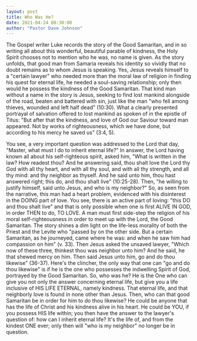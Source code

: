 ```yaml
---
layout: post
title: Who Was He?
date: 2021-04-24 00:30:00
author: "Pastor Dave Johnson"
---
```


The Gospel writer Luke records the story of the Good Samaritan, and in so writing all about this wonderful, beautiful parable of kindness, the Holy Spirit chooses not to mention who he was, no name is given. As the story unfolds, that good man from Samaria reveals his identity so vividly that no doubt remains as to whom Jesus is speaking. Yes, Jesus reveals himself to a "certain lawyer" who needed more than the moral law of religion in finding his quest for eternal life, he needed a soul-saving relationship; only then would he possess the kindness of the Good Samaritan. That kind man without a name in the story is Jesus, seeking to find lost mankind alongside of the road, beaten and battered with sin, just like the man "who fell among thieves, wounded and left half dead" (10:30). What a clearly presented portrayal of salvation offered to lost mankind as spoken of in the epistle of Titus: "But after that the kindness, and love of God our Saviour toward man appeared. Not by works of righteousness, which we have done, but according to his mercy he saved us" (3:4, 5).

You see, a very important question was addressed to the Lord that day, "Master, what must I do to inherit eternal life?" In answer, the Lord having known all about his self-righteous spirit, asked him, "What is written in the law? How readest thou? And he answering said, thou shalt love the Lord thy God with all thy heart, and with all thy soul, and with all thy strength, and all thy mind: and thy neighbor as thyself. And he said unto him, thou hast answered right; this do, and thou shalt live" (10:25-28). Then, "he willing to justify himself, said unto Jesus, and who is my neighbor?" So, as seen from the narrative, this man had a heart problem, evidenced with his disinterest in the DOING part of love. You see, there is an active part of loving: "this DO and thou shalt live" and that is only possible when one is first ALIVE IN GOD, in order THEN to do, TO LOVE. A man must first side-step the religion of his moral self-righteousness in order to meet up with the Lord, the Good Samaritan. The story shines a dim light on the life-less morality of both the Priest and the Levite who "passed by on the other side. But a certain Samaritan, as he journeyed, came where he was: and when he saw him had compassion on him" (v. 33). Then Jesus asked the unsaved lawyer, "Which now of these three, thinkest thou was neighbor unto him? And he said, he that shewed mercy on him. Then said Jesus unto him, go and do thou likewise" (36-37). Here's the clincher, the only way that one can "go and do thou likewise" is if he is the one who possesses the indwelling Spirit of God, portrayed by the Good Samaritan. So, who was he? He is the One who can give you not only the answer concerning eternal life, but give you a life inclusive of HIS LIFE ETERNAL, namely kindness. That eternal life, and that neighborly love is found in none other than Jesus. Then, who can that good Samaritan be in order for him to do thou likewise? He could be anyone that has the life of Christ and his kindness alive in his heart. He could be YOU, if you possess HIS life within; you then have the answer to the lawyer's question of: how can I inherit eternal life? It's the life of, and from the kindest ONE ever; only then will "who is my neighbor" no longer be in question.
